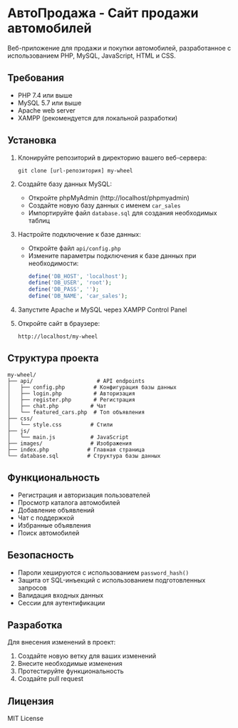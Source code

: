 # АвтоПродажа - Сайт продажи автомобилей

Веб-приложение для продажи и покупки автомобилей, разработанное с использованием PHP, MySQL, JavaScript, HTML и CSS.

## Требования

- PHP 7.4 или выше
- MySQL 5.7 или выше
- Apache web server
- XAMPP (рекомендуется для локальной разработки)

## Установка

1. Клонируйте репозиторий в директорию вашего веб-сервера:
   ```
   git clone [url-репозитория] my-wheel
   ```

2. Создайте базу данных MySQL:
   - Откройте phpMyAdmin (http://localhost/phpmyadmin)
   - Создайте новую базу данных с именем `car_sales`
   - Импортируйте файл `database.sql` для создания необходимых таблиц

3. Настройте подключение к базе данных:
   - Откройте файл `api/config.php`
   - Измените параметры подключения к базе данных при необходимости:
     ```php
     define('DB_HOST', 'localhost');
     define('DB_USER', 'root');
     define('DB_PASS', '');
     define('DB_NAME', 'car_sales');
     ```

4. Запустите Apache и MySQL через XAMPP Control Panel

5. Откройте сайт в браузере:
   ```
   http://localhost/my-wheel
   ```

## Структура проекта

```
my-wheel/
├── api/                    # API endpoints
│   ├── config.php         # Конфигурация базы данных
│   ├── login.php          # Авторизация
│   ├── register.php       # Регистрация
│   ├── chat.php          # Чат
│   └── featured_cars.php  # Топ объявления
├── css/
│   └── style.css         # Стили
├── js/
│   └── main.js           # JavaScript
├── images/               # Изображения
├── index.php            # Главная страница
└── database.sql         # Структура базы данных
```

## Функциональность

- Регистрация и авторизация пользователей
- Просмотр каталога автомобилей
- Добавление объявлений
- Чат с поддержкой
- Избранные объявления
- Поиск автомобилей

## Безопасность

- Пароли хешируются с использованием `password_hash()`
- Защита от SQL-инъекций с использованием подготовленных запросов
- Валидация входных данных
- Сессии для аутентификации

## Разработка

Для внесения изменений в проект:

1. Создайте новую ветку для ваших изменений
2. Внесите необходимые изменения
3. Протестируйте функциональность
4. Создайте pull request

## Лицензия

MIT License 